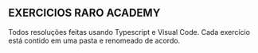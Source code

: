 ## EXERCICIOS RARO ACADEMY

Todos resoluções feitas usando Typescript e Visual Code.  Cada exercício está contido em uma pasta e renomeado de acordo.

